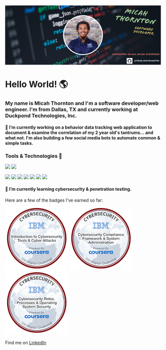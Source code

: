 ![alt text](https://github.com/micahtml/micahtml/blob/main/assets/50D85717-1261-42C8-A282-CBA895DD1F07.png)

<h1>Hello World! 	&#127758</h1>
<h3>My name is Micah Thornton and I'm a software developer/web engineer. I'm from Dallas, TX and currently working at Duckpond Technologies, Inc.</h3>

<h4>🔭 I’m currently working on a behavior data tracking web application to document & examine the correlation of my 2 year old's tantrums... and what not. 
  I'm also building a few social media bots to automate common & simple tasks.</h4>

### Tools & Technologies &#128295;
![](https://img.shields.io/badge/OS-Linux-informational?style=flat&logo=Linux&logoColor=white&color=red)
![](https://img.shields.io/badge/OS-Windows-informational?style=flat&logo=Windows&logoColor=white&color=red)

![](https://img.shields.io/badge/Code-HTML-informational?style=flat&logo=HTML5&logoColor=white&color=2bbc8a)
![](https://img.shields.io/badge/Code-CSS-informational?style=flat&logo=CSS3&logoColor=white&color=2bbc8a)
![](https://img.shields.io/badge/Code-JavaScript-informational?style=flat&logo=JavaScript&logoColor=white&color=2bbc8a)
![](https://img.shields.io/badge/Code-PHP-informational?style=flat&logo=PHP&logoColor=white&color=2bbc8a)
![](https://img.shields.io/badge/Code-Python-informational?style=flat&logo=Python&logoColor=white&color=2bbc8a)
![](https://img.shields.io/badge/Code-Django-informational?style=flat&logo=Django&logoColor=white&color=2bbc8a)
![](https://img.shields.io/badge/Code-MySQL-informational?style=flat&logo=MySQL&logoColor=white&color=2bbc8a)


<h4>🌱 I’m currently learning cybersecurity & penetration testing.</h4>

<p>Here are a few of the badges I've earned so far:</p>

![](https://github.com/micahtml/micahtml/blob/5c996d4b5ebd76b7a9e2b79289b683fe13bb377e/assets/introduction-to-cybersecurity-tools-cyber-attacks.png)
![](https://github.com/micahtml/micahtml/blob/5c996d4b5ebd76b7a9e2b79289b683fe13bb377e/assets/cybersecurity-compliance-framework-system-administration.png)
![](https://github.com/micahtml/micahtml/blob/5c996d4b5ebd76b7a9e2b79289b683fe13bb377e/assets/cybersecurity-roles-processes-operating-system-security.png)

Find me on [LinkedIn](https://www.linkedin.com/in/micah-thornton-791a54226?lipi=urn%3Ali%3Apage%3Ad_flagship3_profile_view_base_contact_details%3BNBqnyarCSh2ahMBH7yIsZQ%3D%3D)
<!--
**micahtml/micahtml** is a ✨ _special_ ✨ repository because its `README.md` (this file) appears on your GitHub profile.

Here are some ideas to get you started:

- 🔭 I’m currently working on ...
- 🌱 I’m currently learning ...
- 👯 I’m looking to collaborate on ...
- 🤔 I’m looking for help with ...
- 💬 Ask me about ...
- 📫 How to reach me: ...
- 😄 Pronouns: ...
- ⚡ Fun fact: ...
-->

